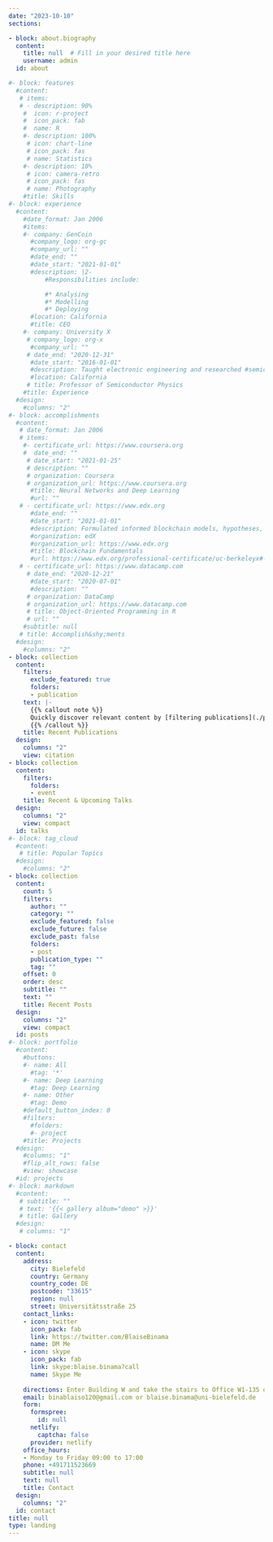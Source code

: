 ```yaml
---
date: "2023-10-10"
sections:

- block: about.biography
  content:
    title: null  # Fill in your desired title here
    username: admin
  id: about

#- block: features
  #content:
   # items:
   # - description: 90%
    #  icon: r-project
    #  icon_pack: fab
    #  name: R
    #- description: 100%
     # icon: chart-line
     # icon_pack: fas
     # name: Statistics
    #- description: 10%
     # icon: camera-retro
     # icon_pack: fas
     # name: Photography
    #title: Skills
#- block: experience
  #content:
    #date_format: Jan 2006
    #items:
    #- company: GenCoin
      #company_logo: org-gc
      #company_url: ""
      #date_end: ""
      #date_start: "2021-01-01"
      #description: |2-
          #Responsibilities include:

          #* Analysing
          #* Modelling
          #* Deploying
      #location: California
      #title: CEO
    #- company: University X
     # company_logo: org-x
      #company_url: ""
     # date_end: "2020-12-31"
      #date_start: "2016-01-01"
      #description: Taught electronic engineering and researched #semiconductor physics.
      #location: California
     # title: Professor of Semiconductor Physics
    #title: Experience
  #design:
    #columns: "2"
#- block: accomplishments
  #content:
   # date_format: Jan 2006
   # items:
    #- certificate_url: https://www.coursera.org
    #  date_end: ""
     # date_start: "2021-01-25"
     # description: ""
     # organization: Coursera
     # organization_url: https://www.coursera.org
      #title: Neural Networks and Deep Learning
      #url: ""
   # - certificate_url: https://www.edx.org
      #date_end: ""
      #date_start: "2021-01-01"
      #description: Formulated informed blockchain models, hypotheses, and use cases.
      #organization: edX
      #organization_url: https://www.edx.org
      #title: Blockchain Fundamentals
      #url: https://www.edx.org/professional-certificate/uc-berkeleyx#-blockchain-fundamentals
   # - certificate_url: https://www.datacamp.com
     # date_end: "2020-12-21"
      #date_start: "2020-07-01"
      #description: ""
     # organization: DataCamp
     # organization_url: https://www.datacamp.com
     # title: Object-Oriented Programming in R
     # url: ""
    #subtitle: null
   # title: Accomplish&shy;ments
  #design:
    #columns: "2"
- block: collection
  content:
    filters:
      exclude_featured: true
      folders:
      - publication
    text: |-
      {{% callout note %}}
      Quickly discover relevant content by [filtering publications](./publication/).
      {{% /callout %}}
    title: Recent Publications
  design:
    columns: "2"
    view: citation
- block: collection
  content:
    filters:
      folders:
      - event
    title: Recent & Upcoming Talks
  design:
    columns: "2"
    view: compact
  id: talks
#- block: tag_cloud
  #content:
   # title: Popular Topics
  #design:
    #columns: "2"
- block: collection
  content:
    count: 5
    filters:
      author: ""
      category: ""
      exclude_featured: false
      exclude_future: false
      exclude_past: false
      folders:
      - post
      publication_type: ""
      tag: ""
    offset: 0
    order: desc
    subtitle: ""
    text: ""
    title: Recent Posts
  design:
    columns: "2"
    view: compact
  id: posts
#- block: portfolio
  #content:
    #buttons:
    #- name: All
      #tag: '*'
    #- name: Deep Learning
      #tag: Deep Learning
    #- name: Other
      #tag: Demo
    #default_button_index: 0
    #filters:
      #folders:
      #- project
    #title: Projects
  #design:
    #columns: "1"
    #flip_alt_rows: false
    #view: showcase
  #id: projects
#- block: markdown
  #content:
   # subtitle: ""
   # text: '{{< gallery album="demo" >}}'
   # title: Gallery
  #design:
   # columns: "1"

- block: contact
  content:
    address:
      city: Bielefeld
      country: Germany
      country_code: DE
      postcode: "33615"
      region: null
      street: Universitätsstraße 25
    contact_links:
    - icon: twitter
      icon_pack: fab
      link: https://twitter.com/BlaiseBinama
      name: DM Me
    - icon: skype
      icon_pack: fab
      link: skype:blaise.binama?call
      name: Skype Me
    
    directions: Enter Building W and take the stairs to Office W1-135 on Floor 1
    email: binablaiso120@gmail.com or blaise.binama@uni-bielefeld.de
    form:
      formspree:
        id: null
      netlify:
        captcha: false
      provider: netlify
    office_hours:
    - Monday to Friday 09:00 to 17:00
    phone: +491711523669
    subtitle: null
    text: null
    title: Contact
  design:
    columns: "2"
  id: contact
title: null
type: landing
---
```

